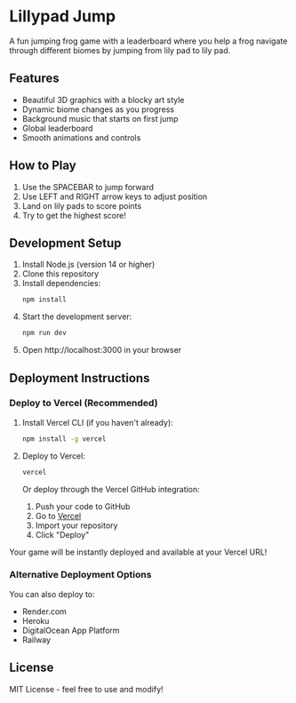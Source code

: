 # Lillypad Jump

A fun jumping frog game with a leaderboard where you help a frog navigate through different biomes by jumping from lily pad to lily pad.

## Features

- Beautiful 3D graphics with a blocky art style
- Dynamic biome changes as you progress
- Background music that starts on first jump
- Global leaderboard
- Smooth animations and controls

## How to Play

1. Use the SPACEBAR to jump forward
2. Use LEFT and RIGHT arrow keys to adjust position
3. Land on lily pads to score points
4. Try to get the highest score!

## Development Setup

1. Install Node.js (version 14 or higher)
2. Clone this repository
3. Install dependencies:
   ```bash
   npm install
   ```
4. Start the development server:
   ```bash
   npm run dev
   ```
5. Open http://localhost:3000 in your browser

## Deployment Instructions

### Deploy to Vercel (Recommended)

1. Install Vercel CLI (if you haven't already):
   ```bash
   npm install -g vercel
   ```

2. Deploy to Vercel:
   ```bash
   vercel
   ```

   Or deploy through the Vercel GitHub integration:
   1. Push your code to GitHub
   2. Go to [Vercel](https://vercel.com)
   3. Import your repository
   4. Click "Deploy"

Your game will be instantly deployed and available at your Vercel URL!

### Alternative Deployment Options

You can also deploy to:
- Render.com
- Heroku
- DigitalOcean App Platform
- Railway

## License

MIT License - feel free to use and modify! 